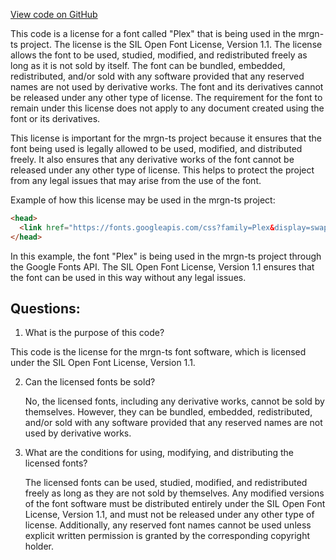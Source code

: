 [View code on GitHub](https://github.com/mrgnlabs/mrgn-ts/apps/marginfi-landing-page/src/assets/IBM_Plex_Mono/OFL.txt)

This code is a license for a font called "Plex" that is being used in the mrgn-ts project. The license is the SIL Open Font License, Version 1.1. The license allows the font to be used, studied, modified, and redistributed freely as long as it is not sold by itself. The font can be bundled, embedded, redistributed, and/or sold with any software provided that any reserved names are not used by derivative works. The font and its derivatives cannot be released under any other type of license. The requirement for the font to remain under this license does not apply to any document created using the font or its derivatives.

This license is important for the mrgn-ts project because it ensures that the font being used is legally allowed to be used, modified, and distributed freely. It also ensures that any derivative works of the font cannot be released under any other type of license. This helps to protect the project from any legal issues that may arise from the use of the font.

Example of how this license may be used in the mrgn-ts project:

```html
<head>
  <link href="https://fonts.googleapis.com/css?family=Plex&display=swap" rel="stylesheet" />
</head>
```

In this example, the font "Plex" is being used in the mrgn-ts project through the Google Fonts API. The SIL Open Font License, Version 1.1 ensures that the font can be used in this way without any legal issues.

## Questions:

1.  What is the purpose of this code?

This code is the license for the mrgn-ts font software, which is licensed under the SIL Open Font License, Version 1.1.

2. Can the licensed fonts be sold?

   No, the licensed fonts, including any derivative works, cannot be sold by themselves. However, they can be bundled, embedded, redistributed, and/or sold with any software provided that any reserved names are not used by derivative works.

3. What are the conditions for using, modifying, and distributing the licensed fonts?

   The licensed fonts can be used, studied, modified, and redistributed freely as long as they are not sold by themselves. Any modified versions of the font software must be distributed entirely under the SIL Open Font License, Version 1.1, and must not be released under any other type of license. Additionally, any reserved font names cannot be used unless explicit written permission is granted by the corresponding copyright holder.
